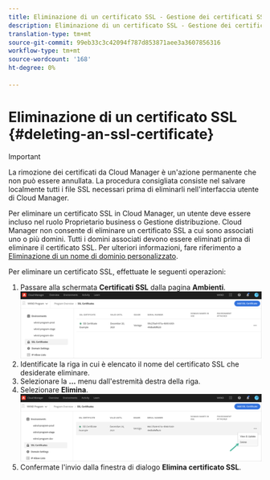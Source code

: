 ```yaml
---
title: Eliminazione di un certificato SSL - Gestione dei certificati SSL
description: Eliminazione di un certificato SSL - Gestione dei certificati SSL
translation-type: tm+mt
source-git-commit: 99eb33c3c42094f787d853871aee3a3607856316
workflow-type: tm+mt
source-wordcount: '168'
ht-degree: 0%

---
```



# Eliminazione di un certificato SSL {#deleting-an-ssl-certificate}

>[!IMPORTANT]
>La rimozione dei certificati da Cloud Manager è un&#39;azione permanente che non può essere annullata. La procedura consigliata consiste nel salvare localmente tutti i file SSL necessari prima di eliminarli nell&#39;interfaccia utente di Cloud Manager.

Per eliminare un certificato SSL in Cloud Manager, un utente deve essere incluso nel ruolo Proprietario business o Gestione distribuzione. Cloud Manager non consente di eliminare un certificato SSL a cui sono associati uno o più domini.  Tutti i domini associati devono essere eliminati prima di eliminare il certificato SSL. Per ulteriori informazioni, fare riferimento a [Eliminazione di un nome di dominio personalizzato](/help/implementing/cloud-manager/custom-domain-names/delete-custom-domain-name.md).

Per eliminare un certificato SSL, effettuate le seguenti operazioni:

1. Passare alla schermata **Certificati SSL** dalla pagina **Ambienti**.
   ![](/help/implementing/cloud-manager/assets/ssl/ssl-cert-3.png)
1. Identificate la riga in cui è elencato il nome del certificato SSL che desiderate eliminare.
1. Selezionare la **...** menu dall&#39;estremità destra della riga.
1. Selezionare **Elimina**.
   ![](/help/implementing/cloud-manager/assets/ssl/ssl-cert-delete01.png)
1. Confermate l&#39;invio dalla finestra di dialogo **Elimina certificato SSL**.
